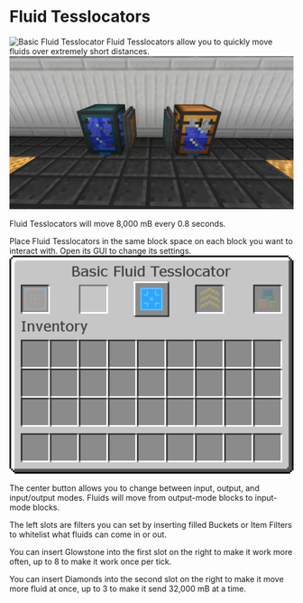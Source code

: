 # Fluid Tesslocators

![Basic Fluid Tesslocator](item:tesslocator:basic\_fluid\_tesslocator)
Fluid Tesslocators allow you to quickly move fluids over extremely short distances.
![They can only move fluids one block away](tesslocator.png)

Fluid Tesslocators will move 8,000 mB every 0.8 seconds.

Place Fluid Tesslocators in the same block space on each block you want to interact with. Open its GUI to change its settings.
![](gui.png)

The center button allows you to change between input, output, and input/output modes. Fluids will move from output-mode blocks to input-mode blocks.

The left slots are filters you can set by inserting filled Buckets or Item Filters to whitelist what fluids can come in or out.

You can insert Glowstone into the first slot on the right to make it work more often, up to 8 to make it work once per tick.

You can insert Diamonds into the second slot on the right to make it move more fluid at once, up to 3 to make it send 32,000 mB at a time.
